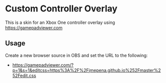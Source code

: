 # Custom Controller Overlay
This is a skin for an Xbox One controller overlay using https://gamepadviewer.com

## Usage
Create a new browser source in OBS and set the URL to the following:
* https://gamepadviewer.com/?p=1&s=1&editcss=https%3A%2F%2Fjmepena.github.io%252Fmaster%252Fedit.css
